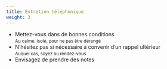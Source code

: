 ```yaml
---
title: Entretien téléphonique
weight: 3
---
```

- Mettez-vous dans de bonnes conditions\
  <small>Au calme, isolé, pour ne pas être dérangé</small>
- N’hésitez pas si nécessaire à convenir d’un rappel ultérieur\
  <small>Auquel cas, soyez au rendez-vous</small>
- Envisagez de prendre des notes
